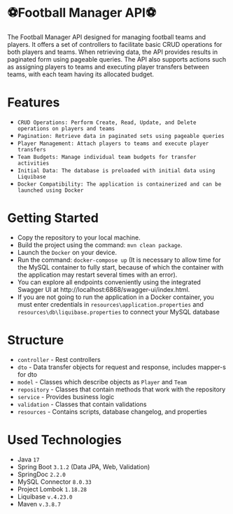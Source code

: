 # ⚽Football Manager API⚽

The Football Manager API designed for managing football teams and players. It offers a set of controllers to facilitate basic CRUD operations for both players and teams. When retrieving data, the API provides results in paginated form using pageable queries. The API also supports actions such as assigning players to teams and executing player transfers between teams, with each team having its allocated budget.

# Features

* `CRUD Operations: Perform Create, Read, Update, and Delete operations on players and teams`
* `Pagination: Retrieve data in paginated sets using pageable queries`
* `Player Management: Attach players to teams and execute player transfers`
* `Team Budgets: Manage individual team budgets for transfer activities`
* `Initial Data: The database is preloaded with initial data using Liquibase`
* `Docker Compatibility: The application is containerized and can be launched using Docker`


# Getting Started

* Copy the repository to your local machine.
* Build the project using the command: `mvn clean package`.
* Launch the `Docker` on your device.
* Run the command: `docker-compose up` (It is necessary to allow time for the MySQL container to fully start, because of which the container with the application may restart several times with an error).
* You can explore all endpoints conveniently using the integrated Swagger UI at http://localhost:6868/swagger-ui/index.html.
* If you are not going to run the application in a Docker container, you must enter credentials in `resources\application.properties` and `resources\db\liquibase.properties` to connect your MySQL database


# Structure

* `controller` - Rest controllers
* `dto` - Data transfer objects for request and response, includes mapper-s for dto
* `model` - Classes which describe objects as `Player` and `Team` 
* `repository` - Classes that contain methods that work with the repository
* `service` - Provides business logic
* `validation` - Classes that contain validations
* `resources` - Contains scripts, database changelog, and properties

# Used Technologies

* Java `17`
* Spring Boot `3.1.2` (Data JPA, Web, Validation)
* SpringDoc `2.2.0`
* MySQL Connector `8.0.33`
* Project Lombok `1.18.28`
* Liquibase `v.4.23.0`
* Maven `v.3.8.7`
